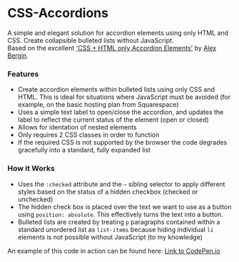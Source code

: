 # CSS-Accordions
A simple and elegant solution for accordion elements using only HTML and CSS. Create collapsible bulleted lists without JavaScript.
<br />
Based on the excellent ['CSS + HTML only Accordion Elements'](https://codepen.io/abergin/pen/ihlDf) by [Alex Bergin](https://codepen.io/abergin/).


### Features

* Create accordion elements within bulleted lists using only CSS and HTML. This is ideal for situations where JavaScript must be avoided (for example, on the basic hosting plan from Squarespace)
* Uses a simple text label to open/close the accordion, and updates the label to reflect the current status of the element (open or closed)
* Allows for identation of nested elements
* Only requires 2 CSS classes in order to function
* If the required CSS is not supported by the browser the code degrades gracefully into a standard, fully expanded list

### How it Works

* Uses the `:checked` attribute and the `~` sibling selector to apply different styles based on the status of a hidden checkbox (checked or unchecked)
* The hidden check box is placed over the text we want to use as a button using `position: absolute`. This effectively turns the text into a button.
* Bulleted lists are created by treating `p` paragraphs contained within a standard unordered list as `list-items` because hiding individual `li` elements is not possible without JavaScript (to my knowledge)

An example of this code in action can be found here: [Link to CodePen.io](https://codepen.io/togden/pen/xMRbrx)



